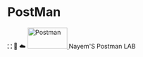 # PostMan
⛚ 🔗 ☁️ <a href="https://www.postman.com/nayem94/workspace/nayem-postman/overview" target="_blank"> <img src = "https://www.vectorlogo.zone/logos/getpostman/getpostman-icon.svg" alt="Postman" width="90" height="48"/> </a> Nayem'S Postman LAB
